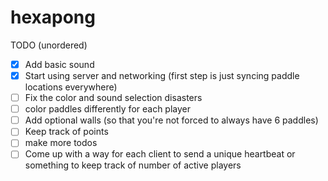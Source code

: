 hexapong
========

TODO (unordered)
- [x] Add basic sound
- [x] Start using server and networking (first step is just syncing paddle locations everywhere)
- [ ] Fix the color and sound selection disasters
- [ ] color paddles differently for each player
- [ ] Add optional walls (so that you're not forced to always have 6 paddles)
- [ ] Keep track of points
- [ ] make more todos 
- [ ] Come up with a way for each client to send a unique heartbeat or something to keep track of number of active players

